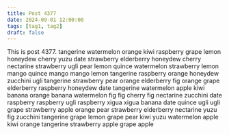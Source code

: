 ```yaml
---
title: Post 4377
date: 2024-09-01 12:00:00
tags: [tag1, tag2]
draft: false
---
```

This is post 4377.
tangerine
watermelon
orange
kiwi
raspberry
grape
lemon
honeydew
cherry
yuzu
date
strawberry
elderberry
honeydew
cherry
nectarine
strawberry
ugli
pear
lemon
quince
watermelon
strawberry
lemon
mango
quince
mango
mango
lemon
tangerine
raspberry
orange
honeydew
zucchini
ugli
tangerine
strawberry
pear
orange
elderberry
fig
orange
grape
elderberry
raspberry
honeydew
date
tangerine
watermelon
apple
kiwi
banana
orange
banana
watermelon
fig
fig
cherry
fig
nectarine
zucchini
date
raspberry
raspberry
ugli
raspberry
xigua
xigua
banana
date
quince
ugli
ugli
grape
strawberry
apple
orange
pear
strawberry
elderberry
nectarine
yuzu
fig
zucchini
tangerine
grape
lemon
grape
pear
kiwi
yuzu
watermelon
apple
kiwi
orange
tangerine
strawberry
apple
grape
apple
